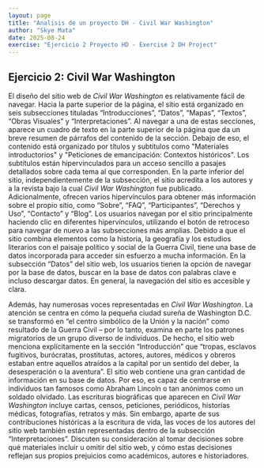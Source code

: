 ```yaml
---
layout: page
title: "Analisis de un proyecto DH - Civil War Washington"
author: "Skye Mata"
date: 2025-08-24
exercise: "Ejercicio 2 Proyecto HD - Exercise 2 DH Project"
---
```

## Ejercicio 2: Civil War Washington

El diseño del sitio web de *Civil War Washington* es relativamente fácil de navegar. Hacia la parte superior de la página, el sitio está organizado en seis subsecciones tituladas “Introducciones”, “Datos”, “Mapas”, “Textos”, “Obras Visuales” y “Interpretaciones”. Al navegar a una de estas secciones, aparece un cuadro de texto en la parte superior de la página que da un breve resumen de párrafos del contenido de la sección. Debajo de eso, el contenido está organizado por títulos y subtítulos como "Materiales introductorios" y "Peticiones de emancipación: Contextos históricos". Los subtítulos están hipervinculados para un acceso sencillo a pasajes detallados sobre cada tema al que corresponden. En la parte inferior del sitio, independientemente de la subsección, el sitio acredita a los autores y a la revista bajo la cual *Civil War Washington* fue publicado. Adicionalmente, ofrecen varios hipervínculos para obtener más información sobre el propio sitio, como “Sobre”, “FAQ”, “Participantes”, “Derechos y Uso”, “Contacto” y “Blog”. Los usuarios navegan por el sitio principalmente haciendo clic en diferentes hipervínculos, utilizando el botón de retroceso para navegar de nuevo a las subsecciones más amplias. Debido a que el sitio combina elementos como la historia, la geografía y los estudios literarios con el paisaje político y social de la Guerra Civil, tiene una base de datos incorporada para acceder sin esfuerzo a mucha información. En la subsección “Datos” del sitio web, los usuarios tienen la opción de navegar por la base de datos, buscar en la base de datos con palabras clave e incluso descargar datos. En general, la navegación del sitio es accesible y clara.

Además, hay numerosas voces representadas en *Civil War Washington*. La atención se centra en cómo la pequeña ciudad sureña de Washington D.C. se transformó en “el centro simbólico de la Unión y la nación” como resultado de la Guerra Civil – por lo tanto, examina en parte los patrones migratorios de un grupo diverso de individuos. De hecho, el sitio web menciona explícitamente en la sección “Introducción” que “tropas, esclavos fugitivos, burócratas, prostitutas, actores, autores, médicos y obreros estaban entre aquellos atraídos a la capital por un sentido del deber, la desesperación o la aventura”. El sitio web contiene una gran cantidad de información en su base de datos. Por eso, es capaz de centrarse en individuos tan famosos como Abraham Lincoln o tan anónimos como un soldado olvidado. Las escrituras biográficas que aparecen en *Civil War Washington* incluye cartas, censos, peticiones, periódicos, historias médicas, fotografías, retratos y más. Sin embargo, aparte de sus contribuciones históricas a la escritura de vida, las voces de los autores del sitio web también están representadas dentro de la subsección “Interpretaciones”. Discuten su consideración al tomar decisiones sobre qué materiales incluir u omitir del sitio web, y cómo estas decisiones reflejan sus propios prejuicios como académicos, autores e historiadores.
 
